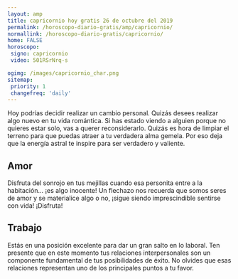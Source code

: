 ```yaml
---
layout: amp
title: capricornio hoy gratis 26 de octubre del 2019 
permalink: /horoscopo-diario-gratis/amp/capricornio/
normallink: /horoscopo-diario-gratis/capricornio/
home: FALSE
horoscopo:
 signo: capricornio
 video: 501RSrNrq-s

ogimg: /images/capricornio_char.png
sitemap:
 priority: 1
 changefreq: 'daily'
---
```



Hoy podrías decidir realizar un cambio personal. Quizás desees realizar algo nuevo en tu vida romántica. Si has estado viendo a alguien porque no quieres estar solo, vas a querer reconsiderarlo. Quizás es hora de limpiar el terreno para que puedas atraer a tu verdadera alma gemela. Por eso deja que la energía astral te inspire para ser verdadero y valiente.

## Amor

Disfruta del sonrojo en tus mejillas cuando esa personita entre a la habitación... ¡es algo inocente! Un flechazo nos recuerda que somos seres de amor y se materialice algo o no, ¡sigue siendo imprescindible sentirse con vida! ¡Disfruta!

## Trabajo

Estás en una posición excelente para dar un gran salto en lo laboral. Ten presente que en este momento tus relaciones interpersonales son un componente fundamental de tus posibilidades de éxito. No olvides que esas relaciones representan uno de los principales puntos a tu favor.